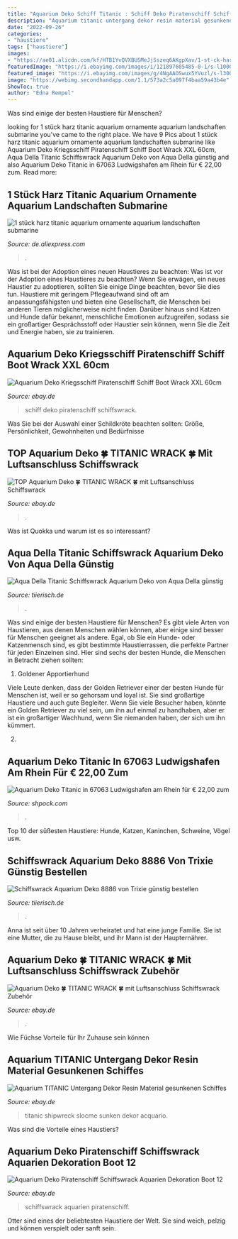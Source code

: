 ```yaml
---
title: "Aquarium Deko Schiff Titanic : Schiff Deko Piratenschiff Schiffswrack"
description: "Aquarium titanic untergang dekor resin material gesunkenen schiffes"
date: "2022-09-26"
categories:
- "haustiere"
tags: ["haustiere"]
images:
- "https://ae01.alicdn.com/kf/HTB1YvQVXBUSMeJjSszeq6AKgpXav/1-st-ck-harz-titanic-aquarium-ornamente-aquarium-landschaften-submarine-piratenschiff-segel-flugzeugtr-ger-military-brechen.jpg_640x640.jpg"
featuredImage: "https://i.ebayimg.com/images/i/121897605485-0-1/s-l1000.jpg"
featured_image: "https://i.ebayimg.com/images/g/4NgAAOSwux5YVuzl/s-l300.jpg"
image: "https://webimg.secondhandapp.com/1.1/573a2c5a097f4baa59a43b4e"
ShowToc: true
author: "Edna Rempel"
---
```



Was sind einige der besten Haustiere für Menschen?

	

		
looking for 1 stück harz titanic aquarium ornamente aquarium landschaften submarine you've came to the right place. We have 9 Pics about 1 stück harz titanic aquarium ornamente aquarium landschaften submarine like Aquarium Deko Kriegsschiff Piratenschiff Schiff Boot Wrack XXL 60cm, Aqua Della Titanic Schiffswrack Aquarium Deko von Aqua Della günstig and also Aquarium Deko Titanic in 67063 Ludwigshafen am Rhein für € 22,00 zum. Read more:
		
    
## 1 Stück Harz Titanic Aquarium Ornamente Aquarium Landschaften Submarine

<img loading=lazy src="https://ae01.alicdn.com/kf/HTB1YvQVXBUSMeJjSszeq6AKgpXav/1-st-ck-harz-titanic-aquarium-ornamente-aquarium-landschaften-submarine-piratenschiff-segel-flugzeugtr-ger-military-brechen.jpg_640x640.jpg" onerror="this.onerror=null;this.src='https://tse3.mm.bing.net/th?id=OIP.f_gD3nucfhnpKc4AcOyDQQHaFm&amp;pid=15.1';" alt="1 stück harz titanic aquarium ornamente aquarium landschaften submarine">

_Source: de.aliexpress.com_

>. 

	

Was ist bei der Adoption eines neuen Haustieres zu beachten: Was ist vor der Adoption eines Haustieres zu beachten?
Wenn Sie erwägen, ein neues Haustier zu adoptieren, sollten Sie einige Dinge beachten, bevor Sie dies tun. Haustiere mit geringem Pflegeaufwand sind oft am anpassungsfähigsten und bieten eine Gesellschaft, die Menschen bei anderen Tieren möglicherweise nicht finden. Darüber hinaus sind Katzen und Hunde dafür bekannt, menschliche Emotionen aufzugreifen, sodass sie ein großartiger Gesprächsstoff oder Haustier sein können, wenn Sie die Zeit und Energie haben, sie zu trainieren.

    
## Aquarium Deko Kriegsschiff Piratenschiff Schiff Boot Wrack XXL 60cm

<img loading=lazy src="https://i.ebayimg.com/images/i/121897605485-0-1/s-l1000.jpg" onerror="this.onerror=null;this.src='https://tse4.mm.bing.net/th?id=OIP.PwNAdG6bAfajN_40yWX0QwHaHa&amp;pid=15.1';" alt="Aquarium Deko Kriegsschiff Piratenschiff Schiff Boot Wrack XXL 60cm">

_Source: ebay.de_

>schiff deko piratenschiff schiffswrack. 

	

Was Sie bei der Auswahl einer Schildkröte beachten sollten: Größe, Persönlichkeit, Gewohnheiten und Bedürfnisse

    
## TOP Aquarium Deko 🍀 TITANIC WRACK 🍀 Mit Luftsanschluss Schiffswrack

<img loading=lazy src="https://i.ebayimg.com/images/g/4NgAAOSwux5YVuzl/s-l300.jpg" onerror="this.onerror=null;this.src='https://tse2.mm.bing.net/th?id=OIP.xs2tnvfG5OQ_LP81V5lsUAAAAA&amp;pid=15.1';" alt="TOP Aquarium Deko 🍀 TITANIC WRACK 🍀 mit Luftsanschluss Schiffswrack">

_Source: ebay.de_

>. 

	

Was ist Quokka und warum ist es so interessant?

    
## Aqua Della Titanic Schiffswrack Aquarium Deko Von Aqua Della Günstig

<img loading=lazy src="https://d1aev0esfa35jt.cloudfront.net/large/a/aqua-della-titanic-schiffswrack-aquarium-deko-1545227600.jpg" onerror="this.onerror=null;this.src='https://tse3.mm.bing.net/th?id=OIP.OGbrW7BzwtHGwfFk8KjngQHaHa&amp;pid=15.1';" alt="Aqua Della Titanic Schiffswrack Aquarium Deko von Aqua Della günstig">

_Source: tiierisch.de_

>. 

	

Was sind einige der besten Haustiere für Menschen?
Es gibt viele Arten von Haustieren, aus denen Menschen wählen können, aber einige sind besser für Menschen geeignet als andere. Egal, ob Sie ein Hunde- oder Katzenmensch sind, es gibt bestimmte Haustierrassen, die perfekte Partner für jeden Einzelnen sind. Hier sind sechs der besten Hunde, die Menschen in Betracht ziehen sollten:
1. Goldener Apportierhund

Viele Leute denken, dass der Golden Retriever einer der besten Hunde für Menschen ist, weil er so gehorsam und loyal ist. Sie sind großartige Haustiere und auch gute Begleiter. Wenn Sie viele Besucher haben, könnte ein Golden Retriever zu viel sein, um ihn auf einmal zu handhaben, aber er ist ein großartiger Wachhund, wenn Sie niemanden haben, der sich um ihn kümmert.

2.

    
## Aquarium Deko Titanic In 67063 Ludwigshafen Am Rhein Für € 22,00 Zum

<img loading=lazy src="https://webimg.secondhandapp.com/1.1/573a2c5a097f4baa59a43b4e" onerror="this.onerror=null;this.src='https://tse2.mm.bing.net/th?id=OIP.WRZjrNkL5qYlWrbWP4Qx5AHaEF&amp;pid=15.1';" alt="Aquarium Deko Titanic in 67063 Ludwigshafen am Rhein für € 22,00 zum">

_Source: shpock.com_

>. 

	

Top 10 der süßesten Haustiere: Hunde, Katzen, Kaninchen, Schweine, Vögel usw.

    
## Schiffswrack Aquarium Deko 8886 Von Trixie Günstig Bestellen

<img loading=lazy src="https://d1xgwbtd738fj2.cloudfront.net/large/s/schiffswrack-aquarium-deko-1463337942.jpg" onerror="this.onerror=null;this.src='https://tse1.mm.bing.net/th?id=OIP.5tFv3DgeV1v7WWSN7g2s7wHaHa&amp;pid=15.1';" alt="Schiffswrack Aquarium Deko 8886 von Trixie günstig bestellen">

_Source: tiierisch.de_

>. 

	

Anna ist seit über 10 Jahren verheiratet und hat eine junge Familie. Sie ist eine Mutter, die zu Hause bleibt, und ihr Mann ist der Haupternährer.

    
## Aquarium Deko 🍀 TITANIC WRACK 🍀 Mit Luftsanschluss Schiffswrack Zubehör

<img loading=lazy src="https://i.ebayimg.com/images/g/ZY8AAOSwySlaK8A3/s-l400.jpg" onerror="this.onerror=null;this.src='https://tse2.mm.bing.net/th?id=OIP.DtvHP44EopXdDMPeQ7NBmgAAAA&amp;pid=15.1';" alt="Aquarium Deko 🍀 TITANIC WRACK 🍀 mit Luftsanschluss Schiffswrack Zubehör">

_Source: ebay.de_

>. 

	

Wie Füchse Vorteile für Ihr Zuhause sein können

    
## Aquarium TITANIC Untergang Dekor Resin Material Gesunkenen Schiffes

<img loading=lazy src="https://i.ebayimg.com/images/g/fjQAAOSwHF1f1UOJ/s-l400.jpg" onerror="this.onerror=null;this.src='https://tse2.mm.bing.net/th?id=OIP.Gv2fq2P56L0b18DHhKjo0QAAAA&amp;pid=15.1';" alt="Aquarium TITANIC Untergang Dekor Resin Material gesunkenen Schiffes">

_Source: ebay.de_

>titanic shipwreck slocme sunken dekor acquario. 

	

Was sind die Vorteile eines Haustiers?

    
## Aquarium Deko Piratenschiff Schiffswrack Aquarien Dekoration Boot 12

<img loading=lazy src="https://i.ebayimg.com/images/g/dTwAAOSwRgJXh5kr/s-l300.jpg" onerror="this.onerror=null;this.src='https://tse2.mm.bing.net/th?id=OIP.3tgd6VR8Uw2qQo0LYTKnSAAAAA&amp;pid=15.1';" alt="Aquarium Deko Piratenschiff Schiffswrack Aquarien Dekoration Boot 12">

_Source: ebay.de_

>schiffswrack aquarien piratenschiff. 

	

Otter sind eines der beliebtesten Haustiere der Welt. Sie sind weich, pelzig und können verspielt oder sanft sein.

